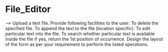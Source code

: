 # File_Editor
--> Upload a text file. 
Provide following facilities to the user:
To delete the specified file. 
To append the text to the file (location specific). 
To edit particular text into the file. 
To search whether particular text is available inside the file if yes, return the 1st position of occurrence.
Design the layout of the form as per your requirement to perform the listed operations.
